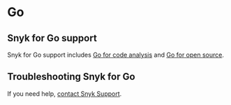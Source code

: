 # Go

## Snyk for Go support

Snyk for Go support includes [Go for code analysis](go-for-code-analysis.md) and [Go for open source](go-for-open-source.md).

## Troubleshooting Snyk for Go

If you need help, [contact Snyk Support](https://support.snyk.io/hc/en-us).
